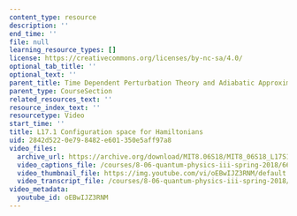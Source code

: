 ```yaml
---
content_type: resource
description: ''
end_time: ''
file: null
learning_resource_types: []
license: https://creativecommons.org/licenses/by-nc-sa/4.0/
optional_tab_title: ''
optional_text: ''
parent_title: Time Dependent Perturbation Theory and Adiabatic Approximation
parent_type: CourseSection
related_resources_text: ''
resource_index_text: ''
resourcetype: Video
start_time: ''
title: L17.1 Configuration space for Hamiltonians
uid: 2842d522-0e79-8482-e601-350e5aff97a8
video_files:
  archive_url: https://archive.org/download/MIT8.06S18/MIT8_06S18_L17S1_300k.mp4
  video_captions_file: /courses/8-06-quantum-physics-iii-spring-2018/66e051638ab45931a3101ee86369ece4_oEBwIJZ3RNM.vtt
  video_thumbnail_file: https://img.youtube.com/vi/oEBwIJZ3RNM/default.jpg
  video_transcript_file: /courses/8-06-quantum-physics-iii-spring-2018/97a445929ef61e8844fb76c70eac3dbf_oEBwIJZ3RNM.pdf
video_metadata:
  youtube_id: oEBwIJZ3RNM
---
```

